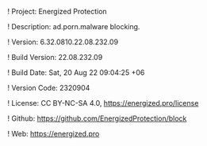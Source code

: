 ! Project: Energized Protection

! Description: ad.porn.malware blocking.

! Version: 6.32.0810.22.08.232.09

! Build Version: 22.08.232.09

! Build Date: Sat, 20 Aug 22 09:04:25 +06

! Version Code: 2320904

! License: CC BY-NC-SA 4.0, https://energized.pro/license

! Github: https://github.com/EnergizedProtection/block

! Web: https://energized.pro
